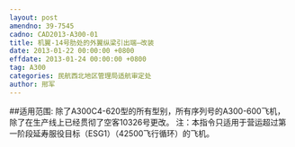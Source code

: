 ```yaml
---
layout: post
amendno: 39-7545
cadno: CAD2013-A300-01
title: 机翼-14号肋处的外翼纵梁引出端–改装
date: 2013-01-22 00:00:00 +0800
effdate: 2013-01-24 00:00:00 +0800
tag: A300
categories: 民航西北地区管理局适航审定处
author: 邢军
---
```


##适用范围:
除了A300C4-620型的所有型别，所有序列号的A300-600飞机，除了在生产线上已经贯彻了空客10326号更改。
注：本指令只适用于营运超过第一阶段延寿服役目标（ESG1）（42500飞行循环）的飞机。

